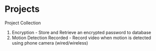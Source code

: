 # Projects
Project Collection

1. Encryption - Store and Retrieve an encrypted password to database
2. Motion Detection Recorded - Record video when motion is detected using phone camera (wired/wireless)
